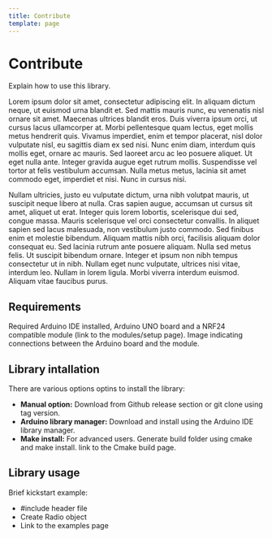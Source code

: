 ```yaml
---
title: Contribute 
template: page
---
```


# Contribute

Explain how to use this library.

Lorem ipsum dolor sit amet, consectetur adipiscing elit. In aliquam dictum neque, ut euismod urna blandit et. Sed mattis mauris nunc, eu venenatis nisl ornare sit amet. Maecenas ultrices blandit eros. Duis viverra ipsum orci, ut cursus lacus ullamcorper at. Morbi pellentesque quam lectus, eget mollis metus hendrerit quis. Vivamus imperdiet, enim et tempor placerat, nisl dolor vulputate nisl, eu sagittis diam ex sed nisi. Nunc enim diam, interdum quis mollis eget, ornare ac mauris. Sed laoreet arcu ac leo posuere aliquet. Ut eget nulla ante. Integer gravida augue eget rutrum mollis. Suspendisse vel tortor at felis vestibulum accumsan. Nulla metus metus, lacinia sit amet commodo eget, imperdiet et nisi. Nunc in cursus nisi.

Nullam ultricies, justo eu vulputate dictum, urna nibh volutpat mauris, ut suscipit neque libero at nulla. Cras sapien augue, accumsan ut cursus sit amet, aliquet ut erat. Integer quis lorem lobortis, scelerisque dui sed, congue massa. Mauris scelerisque vel orci consectetur convallis. In aliquet sapien sed lacus malesuada, non vestibulum justo commodo. Sed finibus enim et molestie bibendum. Aliquam mattis nibh orci, facilisis aliquam dolor consequat eu. Sed lacinia rutrum ante posuere aliquam. Nulla sed metus felis. Ut suscipit bibendum ornare. Integer et ipsum non nibh tempus consectetur ut in nibh. Nullam eget nunc vulputate, ultrices nisi vitae, interdum leo. Nullam in lorem ligula. Morbi viverra interdum euismod. Aliquam vitae faucibus purus.

## Requirements

Required Arduino IDE installed, Arduino UNO board and a NRF24 compatible module (link to the modules/setup page). Image indicating connections between the Arduino board and the module.

## Library intallation

There are various options optins to install the library:

- **Manual option:** Download from Github release section or git clone using tag version.
- **Arduino library manager:** Download and install using the Arduino IDE library manager.
- **Make install:** For advanced users. Generate build folder using cmake and make install. link to the Cmake build page.
 
## Library usage
 
Brief kickstart example:

- \#include header file
- Create Radio object
- Link to the examples page